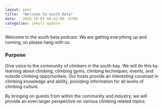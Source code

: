 ```yaml
---
layout: post
title:  "Welcome To South Beta"
date:   2016-10-03 08:42:00 -0700
categories: jekyll update
---
```


Welcome to the south beta podcast. We are getting everything up and running, so please hang with us.

### Purpose

Give voice to the community of climbers in the south bay. We will do this by learning about climbing, climbing gyms, climbing techniques, events, and outside climbing opportuniteis. Our hosts provide an interesting constrast in climbing knowledge and ability, providing information for all levels of climbing culture.

By bringing on guests from within the community and industry, we will provide an even larger perspective on various climbing related topics.